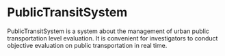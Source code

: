 # PublicTransitSystem
PublicTransitSystem is a system about the management of urban public transportation level evaluation. It is convenient for investigators to conduct objective evaluation on public transportation in real time.

